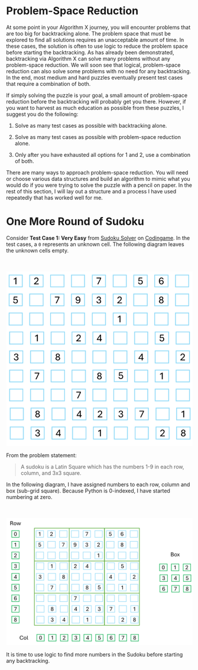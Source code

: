 # Problem-Space Reduction

At some point in your Algorithm X journey, you will encounter problems that are too big for backtracking alone. The problem space that must be explored to find all solutions requires an unacceptable amount of time. In these cases, the solution is often to use logic to reduce the problem space before starting the backtracking. As has already been demonstrated, backtracking via Algorithm X can solve many problems without any problem-space reduction. We will soon see that logical, problem-space reduction can also solve some problems with no need for any backtracking. In the end, most medium and hard puzzles eventually present test cases that require a combination of both.

If simply solving the puzzle is your goal, a small amount of problem-space reduction before the backtracking will probably get you there. However, if you want to harvest as much education as possible from these puzzles, I suggest you do the following:

1. Solve as many test cases as possible with backtracking alone.

1. Solve as many test cases as possible with problem-space reduction alone.

1. Only after you have exhausted all options for 1 and 2, use a combination of both.

There are many ways to approach problem-space reduction. You will need or choose various data structures and build an algorithm to mimic what you would do if you were trying to solve the puzzle with a pencil on paper. In the rest of this section, I will lay out a structure and a process I have used repeatedly that has worked well for me.

# One More Round of Sudoku

Consider __Test Case 1: Very Easy__ from [Sudoku Solver](https://www.codingame.com/training/medium/sudoku-solver) on [Codingame](https://www.codingame.com). In the test cases, a `0` represents an unknown cell. The following diagram leaves the unknown cells empty.

<BR><BR>
![Sudoku Test Case 1](sudoku01.png)
<BR>

From the problem statement:

>A sudoku is a Latin Square which has the numbers 1-9 in each row, column, and 3x3 square.

In the following diagram, I have assigned numbers to each row, column and box (sub-grid square). Because Python is 0-indexed, I have started numbering at zero.

<BR><BR>
![Rows, Columns and Boxes](sudoku02.png)
<BR>

It is time to use logic to find more numbers in the Sudoku before starting any backtracking.
